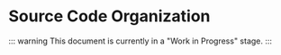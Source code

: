 # Source Code Organization

::: warning
This document is currently in a "Work in Progress" stage.
:::
